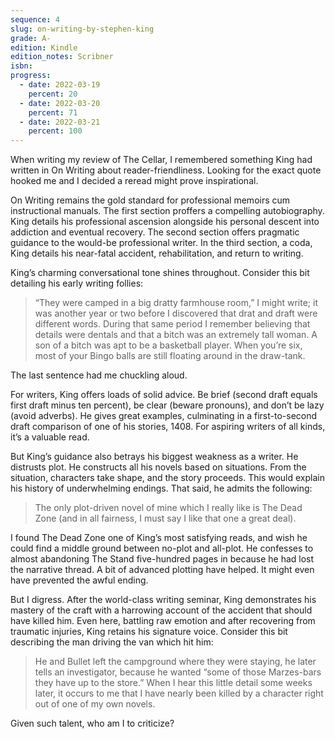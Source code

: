 ```yaml
---
sequence: 4
slug: on-writing-by-stephen-king
grade: A-
edition: Kindle
edition_notes: Scribner
isbn:
progress:
  - date: 2022-03-19
    percent: 20
  - date: 2022-03-20
    percent: 71
  - date: 2022-03-21
    percent: 100
---
```


When writing my review of The Cellar, I remembered something King had written in On Writing about reader-friendliness. Looking for the exact quote hooked me and I decided a reread might prove inspirational.

<!-- end -->

On Writing remains the gold standard for professional memoirs cum instructional manuals. The first section proffers a compelling autobiography. King details his professional ascension alongside his personal descent into addiction and eventual recovery. The second section offers pragmatic guidance to the would-be professional writer. In the third section, a coda, King details his near-fatal accident, rehabilitation, and return to writing.

King’s charming conversational tone shines throughout. Consider this bit detailing his early writing follies:

> “They were camped in a big dratty farmhouse room,” I might write; it was another year or two before I discovered that drat and draft were different words. During that same period I remember believing that details were dentals and that a bitch was an extremely tall woman. A son of a bitch was apt to be a basketball player. When you’re six, most of your Bingo balls are still floating around in the draw-tank.

The last sentence had me chuckling aloud.

For writers, King offers loads of solid advice. Be brief (second draft equals first draft minus ten percent), be clear (beware pronouns), and don’t be lazy (avoid adverbs). He gives great examples, culminating in a first-to-second draft comparison of one of his stories, 1408. For aspiring writers of all kinds, it’s a valuable read.

But King’s guidance also betrays his biggest weakness as a writer. He distrusts plot. He constructs all his novels based on situations. From the situation, characters take shape, and the story proceeds. This would explain his history of underwhelming endings. That said, he admits the following:

> The only plot-driven novel of mine which I really like is The Dead Zone (and in all fairness, I must say I like that one a great deal).

I found The Dead Zone one of King’s most satisfying reads, and wish he could find a middle ground between no-plot and all-plot. He confesses to almost abandoning The Stand five-hundred pages in because he had lost the narrative thread. A bit of advanced plotting have helped. It might even have prevented the awful ending.

But I digress. After the world-class writing seminar, King demonstrates his mastery of the craft with a harrowing account of the accident that should have killed him. Even here, battling raw emotion and after recovering from traumatic injuries, King retains his signature voice. Consider this bit describing the man driving the van which hit him:

> He and Bullet left the campground where they were staying, he later tells an investigator, because he wanted “some of those Marzes-bars they have up to the store.” When I hear this little detail some weeks later, it occurs to me that I have nearly been killed by a character right out of one of my own novels.

Given such talent, who am I to criticize?
